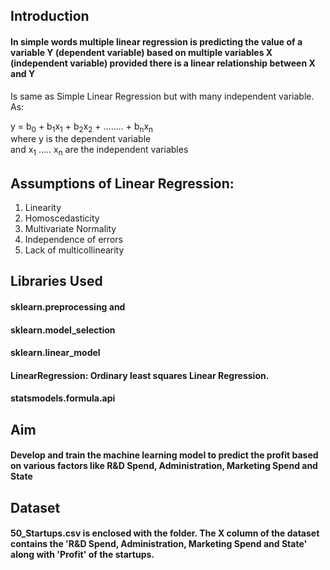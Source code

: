 ## Introduction
#### In simple words multiple linear regression is predicting the value of a variable Y (dependent variable) based on multiple variables X (independent variable) provided there is a linear relationship between X and Y
Is same as Simple Linear Regression but with many independent variable. As:

y = b<sub>0</sub> + b<sub>1</sub>x<sub>1</sub> + b<sub>2</sub>x<sub>2</sub> + …….. + b<sub>n</sub>x<sub>n</sub> <br>
where y is the dependent variable <br>
and x<sub>1</sub> ….. x<sub>n</sub> are the independent variables

## Assumptions of Linear Regression:
1. Linearity
2. Homoscedasticity
3. Multivariate Normality
4. Independence of errors
5. Lack of multicollinearity

## Libraries Used
#### sklearn.preprocessing and 
#### sklearn.model_selection
#### sklearn.linear_model
#### LinearRegression: Ordinary least squares Linear Regression.
#### statsmodels.formula.api

## Aim
#### Develop and train the machine learning model to predict the profit based on various factors like R&D Spend, Administration, Marketing Spend and State	

## Dataset
#### 50_Startups.csv is enclosed with the folder. The X column of the dataset contains the 'R&D Spend, Administration, Marketing Spend and	State' along with 'Profit' of the startups.

